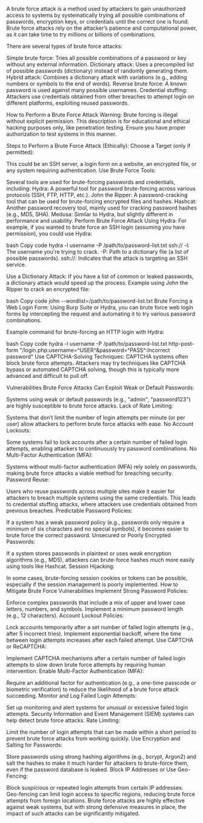 A brute force attack is a method used by attackers to gain unauthorized access to systems by systematically trying all possible combinations of passwords, encryption keys, or credentials until the correct one is found. Brute force attacks rely on the attacker’s patience and computational power, as it can take time to try millions or billions of combinations.

There are several types of brute force attacks:

Simple brute force: Tries all possible combinations of a password or key without any external information.
Dictionary attack: Uses a precompiled list of possible passwords (dictionary) instead of randomly generating them.
Hybrid attack: Combines a dictionary attack with variations (e.g., adding numbers or symbols to the end of words).
Reverse brute force: A known password is used against many possible usernames.
Credential stuffing: Attackers use credentials obtained from other breaches to attempt login on different platforms, exploiting reused passwords.

How to Perform a Brute Force Attack
Warning: Brute forcing is illegal without explicit permission. This description is for educational and ethical hacking purposes only, like penetration testing. Ensure you have proper authorization to test systems in this manner.

Steps to Perform a Brute Force Attack (Ethically):
Choose a Target (only if permitted):

This could be an SSH server, a login form on a website, an encrypted file, or any system requiring authentication.
Use Brute Force Tools:

Several tools are used for brute-forcing passwords and credentials, including:
Hydra: A powerful tool for password brute-forcing across various protocols (SSH, FTP, HTTP, etc.).
John the Ripper: A password-cracking tool that can be used for brute-forcing encrypted files and hashes.
Hashcat: Another password recovery tool, mainly used for cracking password hashes (e.g., MD5, SHA).
Medusa: Similar to Hydra, but slightly different in performance and usability.
Perform Brute Force Attack Using Hydra: For example, if you wanted to brute force an SSH login (assuming you have permission), you could use Hydra:

bash
Copy code
hydra -l username -P /path/to/password-list.txt ssh://<target-ip>
-l: The username you're trying to crack.
-P: Path to a dictionary file (a list of possible passwords).
ssh://<target-ip>: Indicates that the attack is targeting an SSH service.

Use a Dictionary Attack: If you have a list of common or leaked passwords, a dictionary attack would speed up the process. Example using John the Ripper to crack an encrypted file:

bash
Copy code
john --wordlist=/path/to/password-list.txt <target-file>
Brute Forcing a Web Login Form: Using Burp Suite or Hydra, you can brute force web login forms by intercepting the request and automating it to try various password combinations.

Example command for brute-forcing an HTTP login with Hydra:

bash
Copy code
hydra -l username -P /path/to/password-list.txt http-post-form "/login.php:username=^USER^&password=^PASS^:Incorrect password"
Use CAPTCHA-Solving Techniques: CAPTCHA systems often block brute force attempts. Attackers may try techniques like CAPTCHA bypass or automated CAPTCHA solving, though this is typically more advanced and difficult to pull off.

Vulnerabilities Brute Force Attacks Can Exploit
Weak or Default Passwords:

Systems using weak or default passwords (e.g., "admin", "password123") are highly susceptible to brute force attacks.
Lack of Rate Limiting:

Systems that don’t limit the number of login attempts per minute (or per user) allow attackers to perform brute force attacks with ease.
No Account Lockouts:

Some systems fail to lock accounts after a certain number of failed login attempts, enabling attackers to continuously try password combinations.
No Multi-Factor Authentication (MFA):

Systems without multi-factor authentication (MFA) rely solely on passwords, making brute force attacks a viable method for breaching security.
Password Reuse:

Users who reuse passwords across multiple sites make it easier for attackers to breach multiple systems using the same credentials. This leads to credential stuffing attacks, where attackers use credentials obtained from previous breaches.
Predictable Password Policies:

If a system has a weak password policy (e.g., passwords only require a minimum of six characters and no special symbols), it becomes easier to brute force the correct password.
Unsecured or Poorly Encrypted Passwords:

If a system stores passwords in plaintext or uses weak encryption algorithms (e.g., MD5), attackers can brute-force hashes much more easily using tools like Hashcat.
Session Hijacking:

In some cases, brute-forcing session cookies or tokens can be possible, especially if the session management is poorly implemented.
How to Mitigate Brute Force Vulnerabilities
Implement Strong Password Policies:

Enforce complex passwords that include a mix of upper and lower case letters, numbers, and symbols.
Implement a minimum password length (e.g., 12 characters).
Account Lockout Policies:

Lock accounts temporarily after a set number of failed login attempts (e.g., after 5 incorrect tries).
Implement exponential backoff, where the time between login attempts increases after each failed attempt.
Use CAPTCHA or ReCAPTCHA:

Implement CAPTCHA mechanisms after a certain number of failed login attempts to slow down brute force attempts by requiring human intervention.
Enable Multi-Factor Authentication (MFA):

Require an additional factor for authentication (e.g., a one-time passcode or biometric verification) to reduce the likelihood of a brute force attack succeeding.
Monitor and Log Failed Login Attempts:

Set up monitoring and alert systems for unusual or excessive failed login attempts. Security Information and Event Management (SIEM) systems can help detect brute force attacks.
Rate Limiting:

Limit the number of login attempts that can be made within a short period to prevent brute force attacks from working quickly.
Use Encryption and Salting for Passwords:

Store passwords using strong hashing algorithms (e.g., bcrypt, Argon2) and salt the hashes to make it much harder for attackers to brute-force them, even if the password database is leaked.
Block IP Addresses or Use Geo-Fencing:

Block suspicious or repeated login attempts from certain IP addresses. Geo-fencing can limit login access to specific regions, reducing brute force attempts from foreign locations.
Brute force attacks are highly effective against weak systems, but with strong defensive measures in place, the impact of such attacks can be significantly mitigated.










